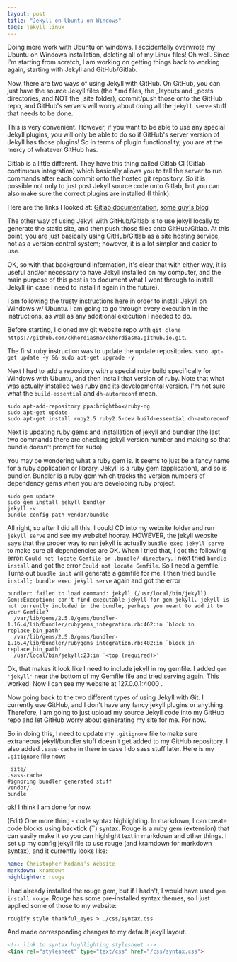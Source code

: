 ```yaml
---
layout: post
title: "Jekyll on Ubuntu on Windows"
tags: jekyll linux 
---
```

Doing more work with Ubuntu on windows. I accidentally overwrote my Ubuntu on Windows installation, deleting all of my Linux files! Oh well. Since I'm starting from scratch, I am working on getting things back to working again, starting with Jekyll and GitHub/Gitlab.

Now, there are two ways of using Jekyll with GitHub. On GitHub, you can just have the source Jekyll files (the *.md files, the _layouts and _posts directories, and NOT the _site folder), commit/push those onto the GitHub repo, and GitHub's servers will worry about doing all the `jekyll serve` stuff that needs to be done. 

This is very convenient. However, if you want to be able to use any special Jekyll plugins, you will only be able to do so if GitHub's server version of Jekyll has those plugins! So in terms of plugin functionality, you are at the mercy of whatever GitHub has.

Gitlab is a little different. They have this thing called Gitlab CI (Gitlab continuous integration) which basically allows you to tell the server to run commands after each commit onto the hosted git repository. So it is possible not only to just post Jekyll source code onto Gitlab, but you can also make sure the correct plugins are installed (I think).

Here are the links I looked at: [Gitlab documentation](https://docs.gitlab.com/ee/user/project/pages/getting_started_part_four.html), [some guy's blog](https://www.chenhuijing.com/blog/hosting-static-site-gitlab-pages/)

The other way of using Jekyll with GitHub/Gitlab is to use jekyll locally to generate the static site, and then push those files onto GitHub/Gitlab. At this point, you are just basically using GitHub/Gitlab as a site hosting service, not as a version control system; however, it is a lot simpler and easier to use.

OK, so with that background information, it's clear that with either way, it is useful and/or necessary to have Jekyll installed on my computer, and the main purpose of this post is to document what I went through to install Jekyll (in case I need to install it again in the future).

I am following the trusty instructions [here](https://jekyllrb.com/docs/installation/windows/#installation-via-bash-on-windows-10) in order to install Jekyll on Windows w/ Ubuntu. I am going to go through every execution in the instructions, as well as any additional execution I needed to do. 

Before starting, I cloned my git website repo with `git clone https://github.com/ckhordiasma/ckhordiasma.github.io.git`.

The first ruby instruction was to update the update repositories. `sudo apt-get update -y && sudo apt-get upgrade -y`

Next I had to add a repository with a special ruby build specifically for Windows with Ubuntu, and then install that version of ruby. Note that what was actually installed was ruby and its developmental version. I'm not sure what the `build-essential` and `dh-autoreconf` mean.

``` shell
sudo apt-add-repository ppa:brightbox/ruby-ng
sudo apt-get update
sudo apt-get install ruby2.5 ruby2.5-dev build-essential dh-autoreconf
```

Next is updating ruby gems and installation of jekyll and bundler (the last two commands there are checking jekyll version number and making so that bundle doesn't prompt for sudo). 

You may be wondering what a ruby gem is. It seems to just be a fancy name for a ruby application or library. Jekyll is a ruby gem (application), and so is bundler. Bundler is a ruby gem which tracks the version numbers of dependency gems when you are developing ruby project. 

``` shell
sudo gem update
sudo gem install jekyll bundler
jekyll -v
bundle config path vendor/bundle
```
All right, so after I did all this, I could CD into my website folder 
and run `jekyll serve` and see my website! hooray. 
HOWEVER, the jekyll website says that the proper way to run jekyll is actually `bundle exec jekyll serve` to make sure all dependencies are OK. When I tried that, I got the following error: `Could not locate Gemfile or .bundle/ directory`. I next tried `bundle install` and got the error `Could not locate Gemfile`. So I need a gemfile. Turns out `bundle init` will generate a gemfile for me. I then tried `bundle install; bundle exec jekyll serve` again and got the error 
```
bundler: failed to load command: jekyll (/usr/local/bin/jekyll)
Gem::Exception: can't find executable jekyll for gem jekyll. jekyll is not currently included in the bundle, perhaps you meant to add it to your Gemfile?
  /var/lib/gems/2.5.0/gems/bundler-1.16.4/lib/bundler/rubygems_integration.rb:462:in `block in replace_bin_path'
  /var/lib/gems/2.5.0/gems/bundler-1.16.4/lib/bundler/rubygems_integration.rb:482:in `block in replace_bin_path'
  /usr/local/bin/jekyll:23:in `<top (required)>'
``` 
Ok, that makes it look like I need to include jekyll in my gemfile. I added `gem 'jekyll'` near the bottom of my Gemfile file and tried serving again. This worked! Now I can see my website at 127.0.0.1:4000 .

Now going back to the two different types of using Jekyll with Git. I currently use GitHub, and I don't have any fancy jekyll plugins or anything. Therefore, I am going to just upload my source Jekyll code into my GitHub repo and let GitHub worry about generating my site for me. For now.

So in doing this, I need to update my `.gitignore` file to make sure extraneous jekyll/bundler stuff doesn't get added to my GitHub repository. I also added `.sass-cache` in there in case I do sass stuff later. Here is my `.gitignore` file now:
```
_site/
.sass-cache
#ignoring bundler generated stuff
vendor/
bundle
```

ok! I think I am done for now. 

(Edit) One more thing - code syntax highlighting. In markdown, I can create code blocks using backtick (``) syntax. Rouge is a ruby gem (extension) that can easily make it so you can highlight text in markdown and other things.
I set up my config jekyll file to use rouge (and kramdown for markdown syntax), and it currently looks like:

``` yaml
name: Christopher Kodama's Website
markdown: kramdown
highlighter: rouge
```

I had already installed the rouge gem, but if I hadn't, I would have used `gem install rouge`. Rouge has some pre-installed syntax themes, so I just applied some of those to my website:

```shell
rougify style thankful_eyes > ./css/syntax.css
```

And made corresponding changes to my default jekyll layout.

```html
<!-- link to syntax highlighting stylesheet -->
<link rel="stylesheet" type="text/css" href="/css/syntax.css">
```
